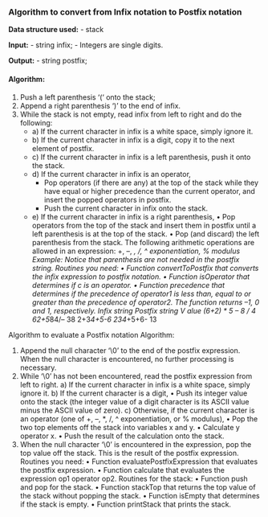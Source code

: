 ### Algorithm to convert from Infix notation to Postfix notation

**Data structure used:**
    - stack
    
**Input:**
    - string infix;
    - Integers are single digits. 
    
**Output:**
    - string postfix;

#### Algorithm:

1. Push a left parenthesis ‘(‘ onto the stack;
2. Append a right parenthesis ‘)’ to the end of infix.
3. While the stack is not empty, read infix from left to right and do the following:
    - a) If the current character in infix is a white space, simply ignore it.
    - b) If the current character in infix is a digit, copy it to the next element of postfix.
    - c) If the current character in infix is a left parenthesis, push it onto the stack.
    - d) If the current character in infix is an operator,
        - Pop operators (if there are any) at the top of the stack while they have equal or higher precedence than the current operator, and insert the popped operators in postfix.
        - Push the current character in infix onto the stack.
    - e) If the current character in infix is a right parenthesis,
• Pop operators from the top of the stack and insert them in postfix until a left parenthesis is at the top of the stack.
• Pop (and discard) the left parenthesis from the stack. The following arithmetic operations are allowed in an expression:
+, –, *, /, ^ exponentiation, % modulus Example:
Notice that parenthesis are not needed in the postfix string.
Routines you need:
• Function convertToPostfix that converts the infix expression to postfix notation.
• Function isOperator that determines if c is an operator.
• Function precedence that determines if the precedence of operator1 is less than, equal to or
greater than the precedence of operator2. The function returns –1, 0 and 1, respectively.
   Infix string
   Postfix string
    V alue
    (6+2) * 5 – 8 / 4
      62+5*84/–
      38
   2+3*4+5-6
     234*+5+6-
      13
  
Algorithm to evaluate a Postfix notation
Algorithm:
1. Append the null character ‘\0’ to the end of the postfix expression. When the null
character is encountered, no further processing is necessary.
2. While ‘\0’ has not been encountered, read the postfix expression from left to right.
a) If the current character in infix is a white space, simply ignore it.
b) If the current character is a digit,
• Push its integer value onto the stack (the integer value of a digit character is its ASCII value minus the ASCII value of zero).
c) Otherwise, if the current character is an operator (one of +, –, *, /, ^ exponentiation, or % modulus),
• Pop the two top elements off the stack into variables x and y.
• Calculate y operator x.
• Push the result of the calculation onto the stack.
3. When the null character ‘\0’ is encountered in the expression, pop the top value off the
stack. This is the result of the postfix expression.
Routines you need:
• Function evaluatePostfixExpression that evaluates the postfix expression.
• Function calculate that evaluates the expression op1 operator op2.
Routines for the stack:
• Function push and pop for the stack.
• Function stackTop that returns the top value of the stack without popping the stack.
• Function isEmpty that determines if the stack is empty.
• Function printStack that prints the stack.

